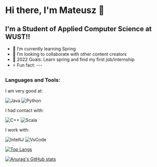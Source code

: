# Hi there, I'm Mateusz 👋

## I'm a Student of Applied Computer Science at WUST!!

- 🌱 I’m currently learning Spring
- 👯 I’m looking to collaborate with other content creators
- 🥅 2022 Goals: Learn spring and find my first job/internship
- ⚡ Fun fact: ---

### Languages and Tools:

I am very good at:

![Java]("https://github.com//Mat2OO1/Mat2OO1/main/img/java.png")
![Python]("https://github.com//Mat2OO1/Mat2OO1/main/img/python.png")

I had contact with:

![C++]("https://github.com//Mat2OO1/Mat2OO1/main/img/c++.png")
![Scala]("https://github.com//Mat2OO1/Mat2OO1/main/img/scala.png")

I work with:

![IntelliJ]("https://github.com//Mat2OO1/Mat2OO1/main/img/intellij.png")
![VsCode]("https://github.com//Mat2OO1/Mat2OO1/main/img/vsCode.png")

[![Top Langs](https://github-readme-stats.vercel.app/api/top-langs/?username=Mat2OO1&layout=compact)](https://github.com/anuraghazra/github-readme-stats)

[![Anurag's GitHub stats](https://github-readme-stats.vercel.app/api?username=Mat2OO1&show_icons=true&theme=dracula)](https://github.com/anuraghazra/github-readme-stats)
